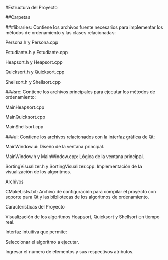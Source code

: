 #Estructura del Proyecto

##Carpetas

###libraries:
Contiene los archivos fuente necesarios para implementar los métodos de ordenamiento y las clases relacionadas:

Persona.h y Persona.cpp

Estudiante.h y Estudiante.cpp

Heapsort.h y Heapsort.cpp

Quicksort.h y Quicksort.cpp

Shellsort.h y Shellsort.cpp

###src:
Contiene los archivos principales para ejecutar los métodos de ordenamiento:

MainHeapsort.cpp

MainQuicksort.cpp

MainShellsort.cpp

###ui:
Contiene los archivos relacionados con la interfaz gráfica de Qt:

MainWindow.ui: Diseño de la ventana principal.

MainWindow.h y MainWindow.cpp: Lógica de la ventana principal.

SortingVisualizer.h y SortingVisualizer.cpp: Implementación de la visualización de los algoritmos.

Archivos

CMakeLists.txt:
Archivo de configuración para compilar el proyecto con soporte para Qt y las bibliotecas de los algoritmos de ordenamiento.

Características del Proyecto

Visualización de los algoritmos Heapsort, Quicksort y Shellsort en tiempo real.

Interfaz intuitiva que permite:

Seleccionar el algoritmo a ejecutar.

Ingresar el número de elementos y sus respectivos atributos.
